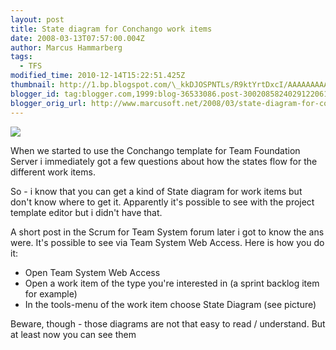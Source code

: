 ```yaml
---
layout: post
title: State diagram for Conchango work items
date: 2008-03-13T07:57:00.004Z
author: Marcus Hammarberg
tags:
  - TFS
modified_time: 2010-12-14T15:22:51.425Z
thumbnail: http://1.bp.blogspot.com/\_kkDJOSPNTLs/R9ktYrtDxcI/AAAAAAAAASU/GFZ-Pox2QKM/s72-c/conchango.JPG
blogger_id: tag:blogger.com,1999:blog-36533086.post-3002085824029122061
blogger_orig_url: http://www.marcusoft.net/2008/03/state-diagram-for-conchango-work-items.html
---
```



[<img
src="http://1.bp.blogspot.com/_kkDJOSPNTLs/R9ktYrtDxcI/AAAAAAAAASU/GFZ-Pox2QKM/s320/conchango.JPG"
id="BLOGGER_PHOTO_ID_5177219148710921666"
style="DISPLAY: block; MARGIN: 0px auto 10px; CURSOR: hand; TEXT-ALIGN: center"
data-border="0" />](http://1.bp.blogspot.com/_kkDJOSPNTLs/R9ktYrtDxcI/AAAAAAAAASU/GFZ-Pox2QKM/s1600-h/conchango.JPG)

When we started to use the Conchango template for Team Foundation Server
i immediately got a few questions about how the states flow for the
different work items.

So - i know that you can get a kind of State diagram for work items but
don't know where to get it. Apparently it's possible to see with the
project template editor but i didn't have that.

A short post in the Scrum for Team System forum later i got to know the
ans were. It's possible to see via Team System Web Access. Here is how
you do it:

- Open Team System Web Access
- Open a work item of the type you're interested in (a sprint backlog
    item for example)
- In the tools-menu of the work item choose State Diagram (see
    picture)

Beware, though - those diagrams are not that easy to read / understand.
But at least now you can see them
